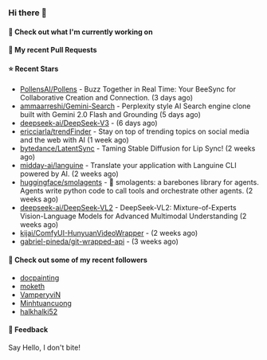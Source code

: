 ### Hi there 👋

#### 👷 Check out what I'm currently working on

#### 🔨 My recent Pull Requests


#### ⭐ Recent Stars

- [PollensAI/Pollens](https://github.com/PollensAI/Pollens) - Buzz Together in Real Time: Your BeeSync for Collaborative Creation and Connection. (3 days ago)
- [ammaarreshi/Gemini-Search](https://github.com/ammaarreshi/Gemini-Search) - Perplexity style AI Search engine clone built with Gemini 2.0 Flash and Grounding (5 days ago)
- [deepseek-ai/DeepSeek-V3](https://github.com/deepseek-ai/DeepSeek-V3) -  (6 days ago)
- [ericciarla/trendFinder](https://github.com/ericciarla/trendFinder) - Stay on top of trending topics on social media and the web with AI (1 week ago)
- [bytedance/LatentSync](https://github.com/bytedance/LatentSync) - Taming Stable Diffusion for Lip Sync! (2 weeks ago)
- [midday-ai/languine](https://github.com/midday-ai/languine) - Translate your application with Languine CLI powered by AI. (2 weeks ago)
- [huggingface/smolagents](https://github.com/huggingface/smolagents) - 🤗 smolagents: a barebones library for agents. Agents write python code to call tools and orchestrate other agents. (2 weeks ago)
- [deepseek-ai/DeepSeek-VL2](https://github.com/deepseek-ai/DeepSeek-VL2) - DeepSeek-VL2: Mixture-of-Experts Vision-Language Models for Advanced Multimodal Understanding (2 weeks ago)
- [kijai/ComfyUI-HunyuanVideoWrapper](https://github.com/kijai/ComfyUI-HunyuanVideoWrapper) -  (2 weeks ago)
- [gabriel-pineda/git-wrapped-api](https://github.com/gabriel-pineda/git-wrapped-api) -  (3 weeks ago)

#### 👯 Check out some of my recent followers

- [docpainting](https://github.com/docpainting)
- [moketh](https://github.com/moketh)
- [VamperyviN](https://github.com/VamperyviN)
- [Minhtuancuong](https://github.com/Minhtuancuong)
- [halkhalki52](https://github.com/halkhalki52)

#### 💬 Feedback

Say Hello, I don't bite!